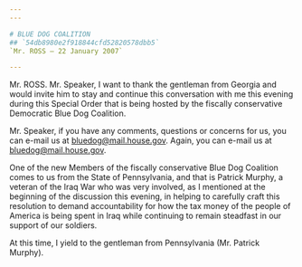 ```yaml
---
---

# BLUE DOG COALITION
## `54db8980e2f918844cfd52820578dbb5`
`Mr. ROSS — 22 January 2007`

---
```



Mr. ROSS. Mr. Speaker, I want to thank the gentleman from Georgia and 
would invite him to stay and continue this conversation with me this 
evening during this Special Order that is being hosted by the fiscally 
conservative Democratic Blue Dog Coalition.

Mr. Speaker, if you have any comments, questions or concerns for us, 
you can e-mail us at bluedog@mail.house.gov. Again, you can e-mail us 
at bluedog@mail.house.gov.

One of the new Members of the fiscally conservative Blue Dog 
Coalition comes to us from the State of Pennsylvania, and that is 
Patrick Murphy, a veteran of the Iraq War who was very involved, as I 
mentioned at the beginning of the discussion this evening, in helping 
to carefully craft this resolution to demand accountability for how the 
tax money of the people of America is being spent in Iraq while 
continuing to remain steadfast in our support of our soldiers.

At this time, I yield to the gentleman from Pennsylvania (Mr. Patrick 
Murphy).